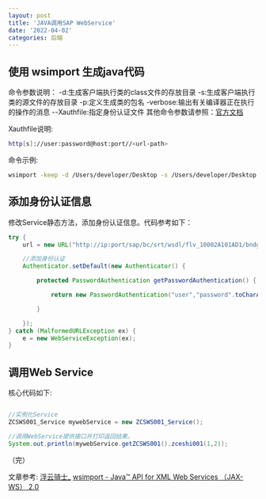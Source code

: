 ```yaml
---
layout: post
title: 'JAVA调用SAP WebService'
date: '2022-04-02'
categories: 后端
---
```


## 使用 wsimport 生成java代码

命令参数说明：
    -d:生成客户端执行类的class文件的存放目录
    -s:生成客户端执行类的源文件的存放目录
    -p:定义生成类的包名
    -verbose:输出有关编译器正在执行的操作的消息
    --Xauthfile:指定身份认证文件
    其他命令参数请参照：[官方文档](http://docs.oracle.com/javase/6/docs/technotes/tools/share/wsimport.html)

Xauthfile说明:

``` sh
http[s]://user:password@host:port//<url-path>
```

命令示例:

``` sh
wsimport -keep -d /Users/developer/Desktop -s /Users/developer/Desktop -p com.map -verbose -Xauthfile  /Users/developer/Desktop/test.txt  http://ip:port/sap/bc/srt/wsdl/flv_10002A101AD1/bndg_url/sap/bc/srt/rfc/sap/zcs_ws001/200/zcs_ws001/zcs_ws001?sap-client=200
```

## 添加身份认证信息

修改Service静态方法，添加身份认证信息。代码参考如下：

``` java
try {
    url = new URL("http://ip:port/sap/bc/srt/wsdl/flv_10002A101AD1/bndg_url/sap/bc/srt/rfc/sap/zcs_ws001/200/zcs_ws001/zcs_ws001?sap-client=200");

    //添加身份认证
    Authenticator.setDefault(new Authenticator() {

        protected PasswordAuthentication getPasswordAuthentication() {

            return new PasswordAuthentication("user","password".toCharArray());

        }

    });
} catch (MalformedURLException ex) {
    e = new WebServiceException(ex);
}
```

## 调用Web Service

核心代码如下:

``` java

//实例化Service
ZCSWS001_Service mywebService = new ZCSWS001_Service();

//调用WebService提供接口并打印返回结果。
System.out.println(mywebService.getZCSWS001().zceshi001(1,2));
```

（完）

文章参考:
[浮云骑士_](https://www.jianshu.com/p/63956df1775b)
[wsimport - Java™ API for XML Web Services （JAX-WS） 2.0](https://docs.oracle.com/javase/6/docs/technotes/tools/share/wsimport.html)

